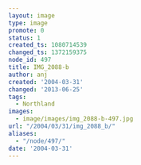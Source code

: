 ```yaml
---
layout: image
type: image
promote: 0
status: 1
created_ts: 1080714539
changed_ts: 1372159375
node_id: 497
title: IMG_2088-b
author: anj
created: '2004-03-31'
changed: '2013-06-25'
tags:
  - Northland
images:
  - image/images/img_2088-b-497.jpg
url: "/2004/03/31/img_2088_b/"
aliases:
  - "/node/497/"
date: '2004-03-31'
---
```


